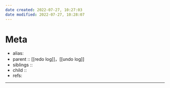 ```yaml
---
date created: 2022-07-27, 10:27:03
date modified: 2022-07-27, 10:28:07
---
```


# Meta

- alias:
- parent :: [[redo log]]，[[undo log]]
- siblings ::
- child ::
- refs:

---
